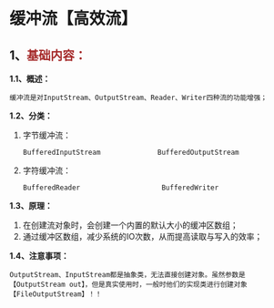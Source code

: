 # 缓冲流【高效流】

## 1、<span style="color:brown">基础内容：</span>

**1.1、概述：**

`缓冲流是对InputStream、OutputStream、Reader、Writer四种流的功能增强；`

**1.2、分类：**

1. 字节缓冲流：

   ```apl
   BufferedInputStream              BufferedOutputStream
   ```

2. 字符缓冲流：

   ```apl
   BufferedReader                    BufferedWriter
   ```

   

**1.3、原理：**

1. 在创建流对象时，会创建一个内置的默认大小的缓冲区数组；
2. 通过缓冲区数组，减少系统的IO次数，从而提高读取与写入的效率；



**1.4、注意事项：**

`OutputStream、InputStream都是抽象类，无法直接创建对象。虽然参数是【OutputStream out】，但是真实使用时，一般时他们的实现类进行创建对象【FileOutputStream】！！`